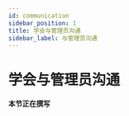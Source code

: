 ```yaml
---
id: communication
sidebar_position: 1
title: 学会与管理员沟通
sidebar_label: 与管理员沟通
---
```


# 学会与管理员沟通

  **本节正在撰写**
